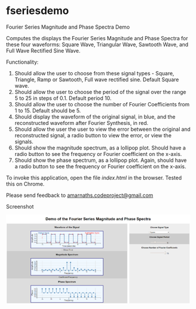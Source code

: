 # fseriesdemo
Fourier Series Magnitude and Phase Spectra Demo

Computes the displays the Fourier Series Magnitude and Phase Spectra for these four waveforms: Square Wave, Triangular Wave, Sawtooth Wave, and Full Wave Rectified Sine Wave.

Functionality: 
1. Should allow the user to choose from these signal types - Square, Triangle, 
    Ramp or Sawtooth, Full wave rectified sine. Default Square wave.
2. Should allow the user to choose the period of the signal over the range 5 to 25 in 
    steps of 0.1. Default period 10.
3. Should allow the user to choose the number of Fourier Coefficients from 1 to 15.
    Default should be 5.
4. Should display the waveform of the original signal, in blue, and the 
    reconstructed waveform after Fourier Synthesis, in red.
5. Should allow the user the user to view the error between the original and 
    reconstructed signal, a radio button to view the error, or view the signals.
6. Should show the magnitude spectrum, as a lollipop plot. Should have a radio button
    to see the frequency or Fourier coefficient on the x-axis.
7. Should show the phase spectrum, as a lollipop plot. Again, should have a radio button
    to see the frequency or Fourier coefficient on the x-axis. 
    
To invoke this application, open the file <i>index.html</i> in the browser. Tested this on Chrome. 

Please send feedback to amarnaths.codeproject@gmail.com

Screenshot

![Screenshot of FourierSeries](https://github.com/amarnaths0005/fseriesdemo/blob/master/FourierSeries.png)

